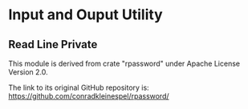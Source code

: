 # Input and Ouput Utility

## Read Line Private

This module is derived from crate "rpassword" under Apache License Version 2.0.

The link to its original GitHub repository is: https://github.com/conradkleinespel/rpassword/
